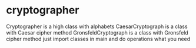 # cryptographer
Cryptographer is a high class with alphabets 
CaesarCryptograph is a class with Caesar cipher method 
GronsfeldCryptograph is a class with Gronsfeld cipher method 
just import classes in main and do operations what you need 